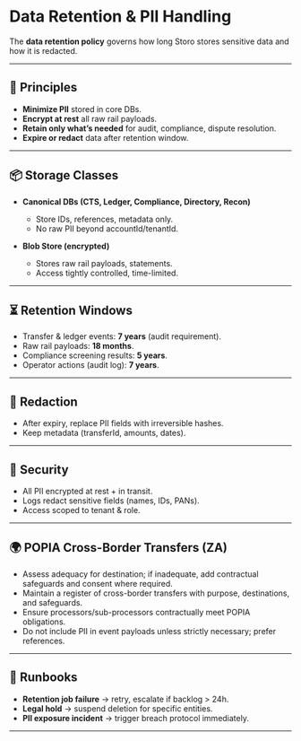 # Data Retention & PII Handling

The **data retention policy** governs how long Storo stores sensitive data and how it is redacted.

---

## 🎯 Principles
- **Minimize PII** stored in core DBs.  
- **Encrypt at rest** all raw rail payloads.  
- **Retain only what’s needed** for audit, compliance, dispute resolution.  
- **Expire or redact** data after retention window.

---

## 📦 Storage Classes
- **Canonical DBs (CTS, Ledger, Compliance, Directory, Recon)**  
  - Store IDs, references, metadata only.  
  - No raw PII beyond accountId/tenantId.  

- **Blob Store (encrypted)**  
  - Stores raw rail payloads, statements.  
  - Access tightly controlled, time-limited.  

---

## ⏳ Retention Windows
- Transfer & ledger events: **7 years** (audit requirement).  
- Raw rail payloads: **18 months**.  
- Compliance screening results: **5 years**.  
- Operator actions (audit log): **7 years**.  

---

## 🧹 Redaction
- After expiry, replace PII fields with irreversible hashes.  
- Keep metadata (transferId, amounts, dates).  

---

## 🔐 Security
- All PII encrypted at rest + in transit.  
- Logs redact sensitive fields (names, IDs, PANs).  
- Access scoped to tenant & role.  

---

## 🌍 POPIA Cross-Border Transfers (ZA)
- Assess adequacy for destination; if inadequate, add contractual safeguards and consent where required.  
- Maintain a register of cross-border transfers with purpose, destinations, and safeguards.  
- Ensure processors/sub-processors contractually meet POPIA obligations.  
- Do not include PII in event payloads unless strictly necessary; prefer references.

---

## 🧭 Runbooks
- **Retention job failure** → retry, escalate if backlog > 24h.  
- **Legal hold** → suspend deletion for specific entities.  
- **PII exposure incident** → trigger breach protocol immediately.  

---
